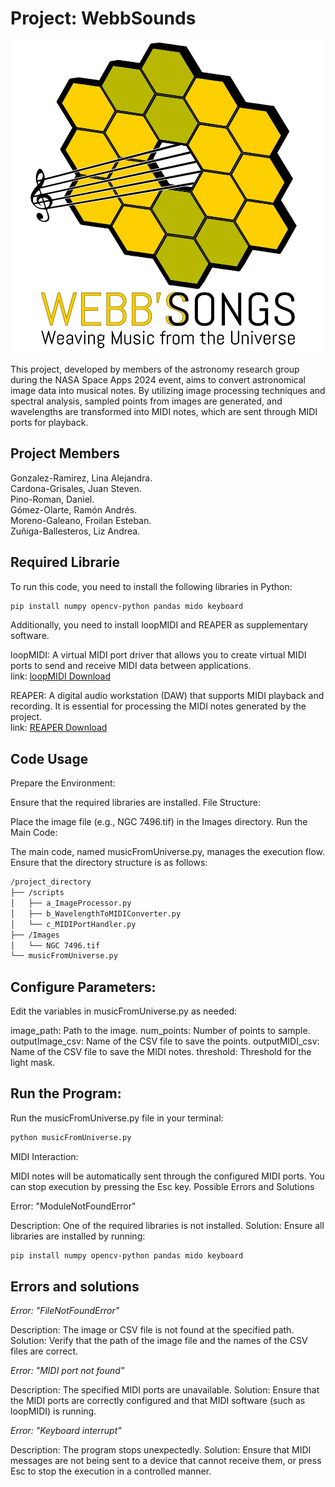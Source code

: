 # Project: WebbSounds

<p align="center"> <img src="logo.jpeg" width="500" height="500" /> </p>

This project, developed by members of the astronomy research group during the NASA Space Apps 2024 event, aims to convert astronomical image data into musical notes. By utilizing image processing techniques and spectral analysis, sampled points from images are generated, and wavelengths are transformed into MIDI notes, which are sent through MIDI ports for playback.

## Project Members

Gonzalez-Ramirez, Lina Alejandra.  
Cardona-Grisales, Juan Steven.  
Pino-Roman, Daniel.  
Gómez-Olarte, Ramón Andrés.  
Moreno-Galeano, Froilan Esteban.  
Zuñiga-Ballesteros, Liz Andrea. 

## Required Librarie

To run this code, you need to install the following libraries in Python:

```bash
pip install numpy opencv-python pandas mido keyboard
```

Additionally, you need to install loopMIDI and REAPER as supplementary software.

  loopMIDI: A virtual MIDI port driver that allows you to create virtual MIDI ports to send and receive MIDI data between applications.  
  link: [loopMIDI Download](https://www.tobias-erichsen.de/software/loopmidi.html)

  REAPER: A digital audio workstation (DAW) that supports MIDI playback and recording. It is essential for processing the MIDI notes generated by the project.  
  link: [REAPER Download](https://www.reaper.fm/)

## Code Usage
Prepare the Environment:

Ensure that the required libraries are installed.
File Structure:

Place the image file (e.g., NGC 7496.tif) in the Images directory.
Run the Main Code:

The main code, named musicFromUniverse.py, manages the execution flow. Ensure that the directory structure is as follows:

```bash
/project_directory
├── /scripts
│   ├── a_ImageProcessor.py
│   ├── b_WavelengthToMIDIConverter.py
│   └── c_MIDIPortHandler.py
├── /Images
│   └── NGC 7496.tif
└── musicFromUniverse.py
```

## Configure Parameters:

Edit the variables in musicFromUniverse.py as needed:

  image_path: Path to the image.
  num_points: Number of points to sample.
  outputImage_csv: Name of the CSV file to save the points.
  outputMIDI_csv: Name of the CSV file to save the MIDI notes.
  threshold: Threshold for the light mask.

## Run the Program:

Run the musicFromUniverse.py file in your terminal:

```bash
python musicFromUniverse.py
```

MIDI Interaction:

MIDI notes will be automatically sent through the configured MIDI ports. You can stop execution by pressing the Esc key.
Possible Errors and Solutions

Error: "ModuleNotFoundError"

Description: One of the required libraries is not installed.
Solution: Ensure all libraries are installed by running:

```bash
pip install numpy opencv-python pandas mido keyboard
```
## Errors and solutions

*Error: "FileNotFoundError"*

Description: The image or CSV file is not found at the specified path.
Solution: Verify that the path of the image file and the names of the CSV files are correct.

*Error: "MIDI port not found"*

Description: The specified MIDI ports are unavailable.
Solution: Ensure that the MIDI ports are correctly configured and that MIDI software (such as loopMIDI) is running.

*Error: "Keyboard interrupt"*

Description: The program stops unexpectedly.
Solution: Ensure that MIDI messages are not being sent to a device that cannot receive them, or press Esc to stop the execution in a controlled manner.
